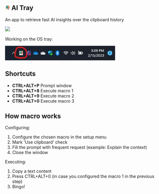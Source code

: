 ## ![](./public/images/logo16x16.png) AI Tray

An app to retrieve fast AI insights over the clipboard history

![](./public/images/aitray-prompt.gif)

Working on the OS tray:

![](./public/images/windows-tray-screenshot.jpg)

## Shortcuts

- **CTRL+ALT+P** Prompt window
- **CTRL+ALT+8** Execute macro 1
- **CTRL+ALT+9** Execute macro 2
- **CTRL+ALT+0** Execute macro 3

## How macro works

Configuring:
1. Configure the chosen macro in the setup menu
2. Mark 'Use clipboard' check
3. Fill the prompt with frequent request (example: Explain the context)
4. Close the window

Executing:
1. Copy a text content
2. Press CTRL+ALT+0 (in case you configured the macro 1 in the previous step)
3. Bingo!